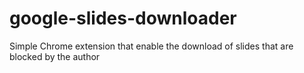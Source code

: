 # google-slides-downloader
Simple Chrome extension that enable the download of slides that are blocked by the author
